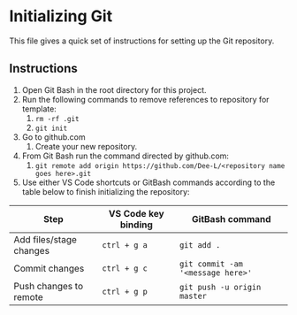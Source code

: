 # Initializing Git

This file gives a quick set of instructions for setting up the Git repository.

## Instructions

1. Open Git Bash in the root directory for this project.
2. Run the following commands to remove references to repository for template:
   1. `rm -rf .git`
   2. `git init`
3. Go to github.com
   1. Create your new repository.
4. From Git Bash run the command directed by github.com:
   1. `git remote add origin https://github.com/Dee-L/<repository name goes here>.git`
5. Use either VS Code shortcuts or GitBash commands according to the table below to finish initializing the repository:

| Step                    | VS Code key binding | GitBash command                   |
| ----------------------- | ------------------- | --------------------------------- |
| Add files/stage changes | `ctrl + g a`        | `git add .`                       |
| Commit changes          | `ctrl + g c`        | `git commit -am '<message here>'` |
| Push changes to remote  | `ctrl + g p`        | `git push -u origin master`       |

